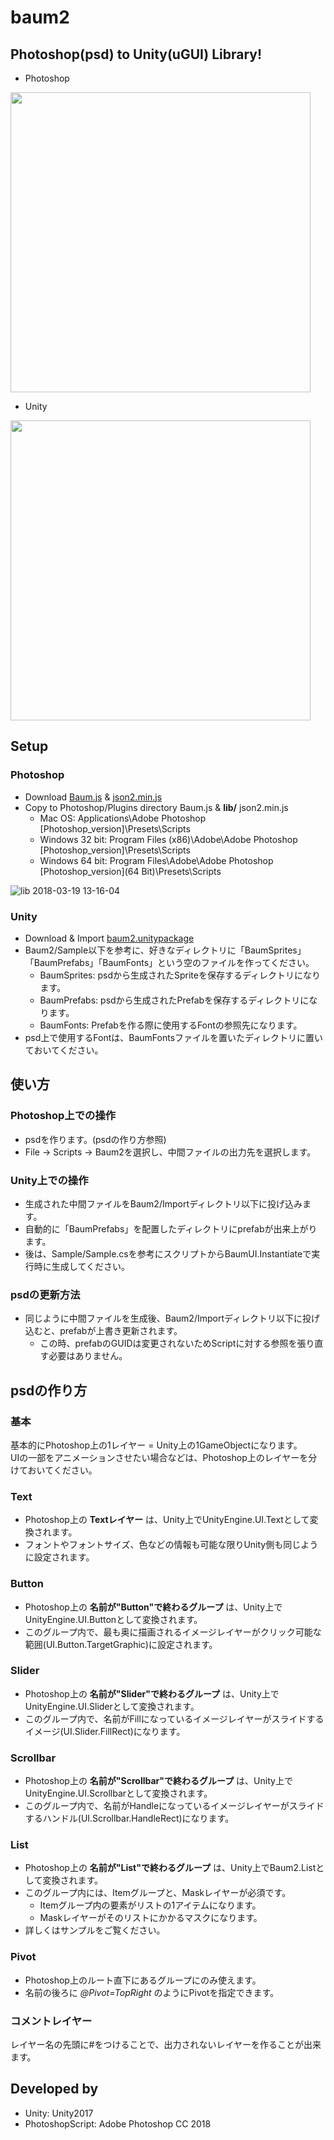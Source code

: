 baum2
=====

## Photoshop(psd) to Unity(uGUI) Library!

- Photoshop
<img src="https://user-images.githubusercontent.com/961165/50334464-b9d5e680-054b-11e9-90ce-bfe14518d079.png" width="480">

- Unity
<img src="https://user-images.githubusercontent.com/961165/50334465-bb071380-054b-11e9-8c13-e7ce1fbd8a29.png" width="480">

## Setup

### Photoshop

* Download [Baum.js](https://raw.githubusercontent.com/kyubuns/Baum2/master/PhotoshopScript/Baum.js) & [json2.min.js](https://raw.githubusercontent.com/kyubuns/Baum2/master/PhotoshopScript/lib/json2.min.js)
* Copy to Photoshop/Plugins directory Baum.js & **lib/** json2.min.js
    - Mac OS: Applications\Adobe Photoshop [Photoshop_version]\Presets\Scripts
    - Windows 32 bit: Program Files (x86)\Adobe\Adobe Photoshop [Photoshop_version]\Presets\Scripts
    - Windows 64 bit: Program Files\Adobe\Adobe Photoshop [Photoshop_version](64 Bit)\Presets\Scripts

![lib 2018-03-19 13-16-04](https://user-images.githubusercontent.com/961165/37577816-ca588980-2b77-11e8-991b-91346d33c507.png)

### Unity

* Download & Import [baum2.unitypackage](https://github.com/kyubuns/Baum2/blob/master/Baum2.unitypackage?raw=true)
* Baum2/Sample以下を参考に、好きなディレクトリに「BaumSprites」「BaumPrefabs」「BaumFonts」という空のファイルを作ってください。
    * BaumSprites: psdから生成されたSpriteを保存するディレクトリになります。
    * BaumPrefabs: psdから生成されたPrefabを保存するディレクトリになります。
    * BaumFonts: Prefabを作る際に使用するFontの参照先になります。
* psd上で使用するFontは、BaumFontsファイルを置いたディレクトリに置いておいてください。

## 使い方

### Photoshop上での操作

* psdを作ります。(psdの作り方参照)
* File -> Scripts -> Baum2を選択し、中間ファイルの出力先を選択します。

### Unity上での操作

* 生成された中間ファイルをBaum2/Importディレクトリ以下に投げ込みます。
* 自動的に「BaumPrefabs」を配置したディレクトリにprefabが出来上がります。
* 後は、Sample/Sample.csを参考にスクリプトからBaumUI.Instantiateで実行時に生成してください。

### psdの更新方法

* 同じように中間ファイルを生成後、Baum2/Importディレクトリ以下に投げ込むと、prefabが上書き更新されます。
    * この時、prefabのGUIDは変更されないためScriptに対する参照を張り直す必要はありません。

## psdの作り方

### 基本

基本的にPhotoshop上の1レイヤー = Unity上の1GameObjectになります。  
UIの一部をアニメーションさせたい場合などは、Photoshop上のレイヤーを分けておいてください。  

### Text

* Photoshop上の **Textレイヤー** は、Unity上でUnityEngine.UI.Textとして変換されます。
* フォントやフォントサイズ、色などの情報も可能な限りUnity側も同じように設定されます。

### Button

* Photoshop上の **名前が"Button"で終わるグループ** は、Unity上でUnityEngine.UI.Buttonとして変換されます。
* このグループ内で、最も奥に描画されるイメージレイヤーがクリック可能な範囲(UI.Button.TargetGraphic)に設定されます。

### Slider

* Photoshop上の **名前が"Slider"で終わるグループ** は、Unity上でUnityEngine.UI.Sliderとして変換されます。
* このグループ内で、名前がFillになっているイメージレイヤーがスライドするイメージ(UI.Slider.FillRect)になります。

### Scrollbar

* Photoshop上の **名前が"Scrollbar"で終わるグループ** は、Unity上でUnityEngine.UI.Scrollbarとして変換されます。
* このグループ内で、名前がHandleになっているイメージレイヤーがスライドするハンドル(UI.Scrollbar.HandleRect)になります。

### List

* Photoshop上の **名前が"List"で終わるグループ** は、Unity上でBaum2.Listとして変換されます。
* このグループ内には、Itemグループと、Maskレイヤーが必須です。
    * Itemグループ内の要素がリストの1アイテムになります。
    * Maskレイヤーがそのリストにかかるマスクになります。
* 詳しくはサンプルをご覧ください。

### Pivot

* Photoshop上のルート直下にあるグループにのみ使えます。
* 名前の後ろに *@Pivot=TopRight* のようにPivotを指定できます。

### コメントレイヤー

レイヤー名の先頭に#をつけることで、出力されないレイヤーを作ることが出来ます。

## Developed by

* Unity: Unity2017
* PhotoshopScript: Adobe Photoshop CC 2018
